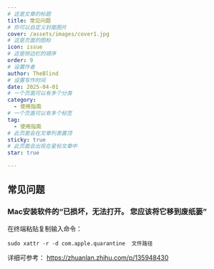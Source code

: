 ```yaml
---
# 这是文章的标题
title: 常见问题
# 你可以自定义封面图片
cover: /assets/images/cover1.jpg
# 这是页面的图标
icon: issue
# 这是侧边栏的顺序
order: 9
# 设置作者
author: TheBlind
# 设置写作时间
date: 2025-04-01
# 一个页面可以有多个分类
category:
  - 使用指南
# 一个页面可以有多个标签
tag:
  - 使用指南
# 此页面会在文章列表置顶
sticky: true
# 此页面会出现在星标文章中
star: true

---
```


## 常见问题


### Mac安装软件的“已损坏，无法打开。 您应该将它移到废纸篓”

在终端粘贴复制输入命令：

`sudo xattr -r -d com.apple.quarantine  文件路径`

详细可参考： https://zhuanlan.zhihu.com/p/135948430


